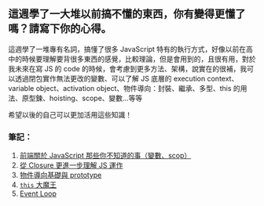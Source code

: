 ## 這週學了一大堆以前搞不懂的東西，你有變得更懂了嗎？請寫下你的心得。

這週學了一堆專有名詞，搞懂了很多 JavaScript 特有的執行方式，好像以前在高中的時候要理解要背很多東西的感覺，比較理論，但是會用到的，且很有用，對於我未來在寫 JS 的 code 的時候，會考慮到更多方法、架構，說實在的很補，我可以透過閉包實作無法更改的變數、可以了解 JS 底層的 execution context、variable object、activation object、物件導向：封裝、繼承、多型、this 的用法、原型鍊、hoisting、scope、變數...等等

希望以後的自己可以更加活用這些知識！


### 筆記：


1. [前端關於 JavaScript 那些你不知道的事（變數、scop）](https://hackmd.io/zyxkCoogQVmpwLLNKFOyRQ)
2. [從 Closure 更進一步理解 JS 運作](https://hackmd.io/DX9xeJrqSN6gDWKfugbLzQ)
3. [物件導向基礎與 prototype](https://hackmd.io/xe1kj9ihSASqiFFF6eNBFA)
4. [`this` 大魔王](https://hackmd.io/bYMOL_vzR-SrRO5dEKt8NA)
5. [Event Loop](https://hackmd.io/hcSjHiF_TbGbybmDEi-ANA)


